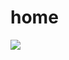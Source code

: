 # home
<img src="https://cdn.jsdelivr.net/gh/ashunun/image@main/img/1641203873878%E6%8A%96%E9%9F%B3%E6%9C%80%E7%81%AB%E7%BE%8E%E5%A5%B3%E6%8B%BC%E5%9B%BE%E5%A3%81%E7%BA%B8.jpg"  />
